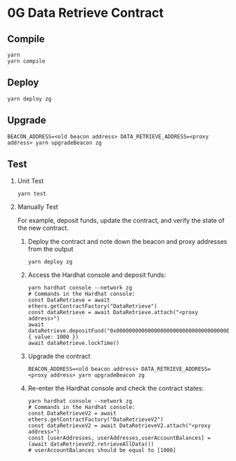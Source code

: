 # 0G Data Retrieve Contract

## Compile

```shell
yarn
yarn compile
```

## Deploy

```shell
yarn deploy zg
```

## Upgrade

```shell
BEACON_ADDRESS=<old beacon address> DATA_RETRIEVE_ADDRESS=<proxy address> yarn upgradeBeacon zg
```

## Test

1. Unit Test

    ```shell
    yarn test
    ```

2. Manually Test

    For example, deposit funds, update the contract, and verify the state of the new contract.

    1. Deploy the contract and note down the beacon and proxy addresses from the output

        ```shell
        yarn deploy zg
        ```

    2. Access the Hardhat console and deposit funds:

        ```shell
        yarn hardhat console --network zg
        # Commands in the Hardhat console:
        const DataRetrieve = await ethers.getContractFactory("DataRetrieve")
        const dataRetrieve = await DataRetrieve.attach("<proxy address>")
        await dataRetrieve.depositFund("0x0000000000000000000000000000000000000000", { value: 1000 })
        await dataRetrieve.lockTime()
        ```

    3. Upgrade the contract

        ```shell
        BEACON_ADDRESS=<old beacon address> DATA_RETRIEVE_ADDRESS=<proxy address> yarn upgradeBeacon zg
        ```

    4. Re-enter the Hardhat console and check the contract states:

        ```shell
        yarn hardhat console --network zg
        # Commands in the Hardhat console:
        const DataRetrieveV2 = await ethers.getContractFactory("DataRetrieveV2")
        const dataRetrieveV2 = await DataRetrieveV2.attach("<proxy address>")
        const [userAddresses, userAddresses,userAccountBalances] = (await dataRetrieveV2.retrieveAllData())
        # userAccountBalances should be equal to [1000]
        ```
